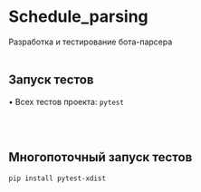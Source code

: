 # Schedule_parsing
Разработка и тестирование бота-парсера
<br /> <br />


## Запуск тестов
• Всех тестов проекта: <code>pytest</code>

<!--
• Тестов модуля: <code>pytest test_mod.py</code>

• Запуск тестов из директории: <code>pytest testing/</code>
-->
<br /> <br />


## Многопоточный запуск тестов
<code>pip install pytest-xdist</code>
